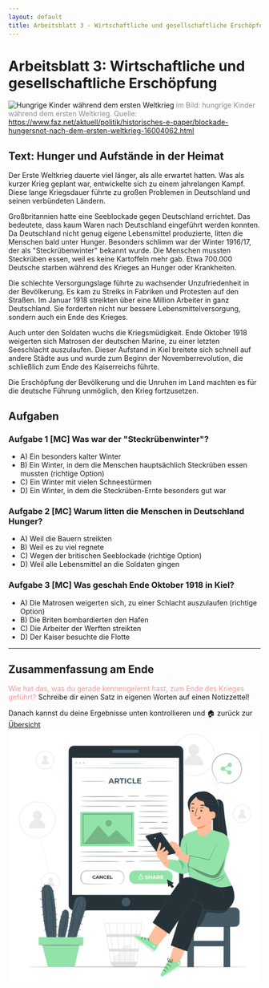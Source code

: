 ```yaml
---
layout: default
title: Arbeitsblatt 3 - Wirtschaftliche und gesellschaftliche Erschöpfung
---
```

# Arbeitsblatt 3: Wirtschaftliche und gesellschaftliche Erschöpfung

![Hungrige Kinder während dem ersten Weltkrieg](https://media1.faz.net/ppmedia/aktuell/4181519277/1.6006271/twitter_teaser/essensausgabe-an.jpg)
<span style="color:rgb(140, 140, 140)">im Bild: hungrige Kinder während dem ersten Weltkrieg. Quelle: https://www.faz.net/aktuell/politik/historisches-e-paper/blockade-hungersnot-nach-dem-ersten-weltkrieg-16004062.html</span>
## Text: Hunger und Aufstände in der Heimat

Der Erste Weltkrieg dauerte viel länger, als alle erwartet hatten. Was als kurzer Krieg geplant war, entwickelte sich zu einem jahrelangen Kampf. Diese lange Kriegsdauer führte zu großen Problemen in Deutschland und seinen verbündeten Ländern.

Großbritannien hatte eine Seeblockade gegen Deutschland errichtet. Das bedeutete, dass kaum Waren nach Deutschland eingeführt werden konnten. Da Deutschland nicht genug eigene Lebensmittel produzierte, litten die Menschen bald unter Hunger. Besonders schlimm war der Winter 1916/17, der als "Steckrübenwinter" bekannt wurde. Die Menschen mussten Steckrüben essen, weil es keine Kartoffeln mehr gab. Etwa 700.000 Deutsche starben während des Krieges an Hunger oder Krankheiten.

Die schlechte Versorgungslage führte zu wachsender Unzufriedenheit in der Bevölkerung. Es kam zu Streiks in Fabriken und Protesten auf den Straßen. Im Januar 1918 streikten über eine Million Arbeiter in ganz Deutschland. Sie forderten nicht nur bessere Lebensmittelversorgung, sondern auch ein Ende des Krieges.

Auch unter den Soldaten wuchs die Kriegsmüdigkeit. Ende Oktober 1918 weigerten sich Matrosen der deutschen Marine, zu einer letzten Seeschlacht auszulaufen. Dieser Aufstand in Kiel breitete sich schnell auf andere Städte aus und wurde zum Beginn der Novemberrevolution, die schließlich zum Ende des Kaiserreichs führte.

Die Erschöpfung der Bevölkerung und die Unruhen im Land machten es für die deutsche Führung unmöglich, den Krieg fortzusetzen.

## Aufgaben

### Aufgabe 1 [MC] Was war der "Steckrübenwinter"?

- A) Ein besonders kalter Winter
- B) Ein Winter, in dem die Menschen hauptsächlich Steckrüben essen mussten (richtige Option)
- C) Ein Winter mit vielen Schneestürmen
- D) Ein Winter, in dem die Steckrüben-Ernte besonders gut war

### Aufgabe 2 [MC] Warum litten die Menschen in Deutschland Hunger?

- A) Weil die Bauern streikten
- B) Weil es zu viel regnete
- C) Wegen der britischen Seeblockade (richtige Option)
- D) Weil alle Lebensmittel an die Soldaten gingen

### Aufgabe 3 [MC] Was geschah Ende Oktober 1918 in Kiel?

- A) Die Matrosen weigerten sich, zu einer Schlacht auszulaufen (richtige Option)
- B) Die Briten bombardierten den Hafen
- C) Die Arbeiter der Werften streikten
- D) Der Kaiser besuchte die Flotte

---


## Zusammenfassung am Ende

<span style="color:rgb(255, 148, 148)">Wie hat das, was du gerade kennengelernt hast, zum Ende des Krieges geführt?</span>
Schreibe dir einen Satz in eigenen Worten auf einen Notizzettel!

Danach kannst du deine Ergebnisse unten kontrollieren und 🏠 zurück zur [Übersicht](Das_Ende_des_ersten_Weltkriegs.md)
![Sharing articles-pana](../../Sharing%20articles-pana.png)

